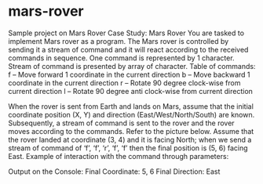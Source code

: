 # mars-rover
Sample project on Mars Rover
Case Study: Mars Rover 
You are tasked to implement Mars rover as a program.
The Mars rover is controlled by sending it a stream of command and it will react according to the received commands in sequence. One command is represented by 1 character. Stream of command is presented by array of character.
Table of commands:
f – Move forward 1 coordinate in the current direction
b – Move backward 1 coordinate in the current direction
r – Rotate 90 degree clock-wise from current direction
l – Rotate 90 degree anti clock-wise from current direction
 

When the rover is sent from Earth and lands on Mars, assume that the initial coordinate position (X, Y) and direction (East/West/North/South) are known. Subsequently, a stream of command is sent to the rover and the rover moves according to the commands. Refer to the picture below.
Assume that the rover landed at coordinate (3, 4) and it is facing North; when we send a stream of command of ‘f’, ‘f’, ‘r’, ‘f’, ‘f’ then the final position is (5, 6) facing East.
Example of interaction with the command through parameters:


Output on the Console:
Final Coordinate: 5, 6
Final Direction: East
